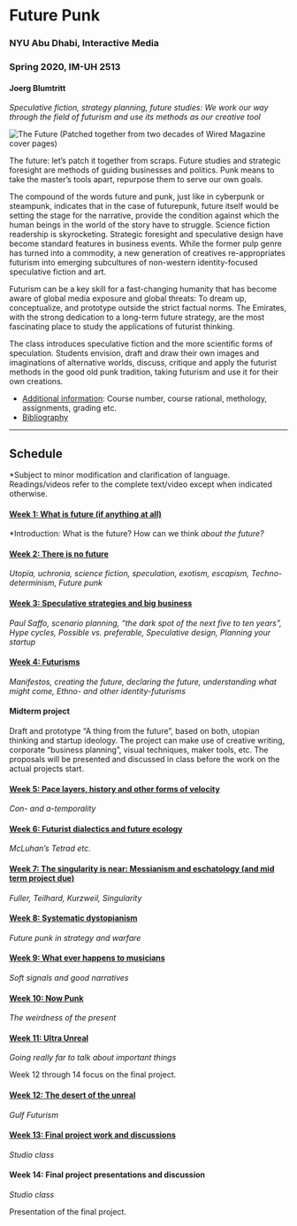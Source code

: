 # Future Punk
### NYU Abu Dhabi, Interactive Media
### Spring 2020, IM-UH 2513
#### Joerg Blumtritt

*Speculative fiction, strategy planning, future studies: We work our way through the field of futurism and use its methods as our creative tool*

![The Future (Patched together from two decades of Wired Magazine cover pages)](http://jbenno.net/wp-content/uploads/2019/11/Future.png)

The future: let’s patch it together from scraps. Future studies and strategic foresight are 
methods of guiding businesses and politics. Punk means to take the master’s tools apart, 
repurpose them to serve our own goals. 

The compound of the words future and punk, just like in cyberpunk or steampunk, indicates 
that in the case of futurepunk, future itself would be setting the stage for the narrative, provide 
the condition against which the human beings in the world of the story have to struggle.
Science fiction readership is skyrocketing. Strategic foresight and speculative design have 
become standard features in business events. While the former pulp genre has turned into a 
commodity, a new generation of creatives re-appropriates futurism into emerging subcultures 
of non-western identity-focused speculative fiction and art.

Futurism can be a key skill for a fast-changing humanity that has become aware of global 
media exposure and global threats: To dream up, conceptualize, and prototype outside the 
strict factual norms. The Emirates, with the strong dedication to a long-term future strategy, 
are the most fascinating place to study the applications of futurist thinking.

The class introduces speculative fiction and the more scientific forms of speculation. Students 
envision, draft and draw their own images and imaginations of alternative worlds, discuss, 
critique and apply the futurist methods in the good old punk tradition, taking futurism and use 
it for their own creations.

- [Additional information](Additional-Information.md): Course number, course rational, methology, assignments, grading etc.
- [Bibliography](Bibliography.md)

***

## Schedule
*Subject to minor modification and clarification of language. Readings/videos refer to the complete text/video except when indicated otherwise.

#### [Week 1: What is future (if anything at all)](01.md)
*Introduction: What is the future? How can we think *about the future?*

#### [Week 2: There is no future](02.md)
*Utopia, uchronia, science fiction, speculation, exotism, escapism, Techno-determinism, Future punk*

#### [Week 3: Speculative strategies and big business](03.md)
*Paul Saffo, scenario planning, “the dark spot of the next five to ten years”, Hype cycles, Possible vs. preferable, Speculative design, Planning your startup*

#### [Week 4: Futurisms](04.md)
*Manifestos, creating the future, declaring the future, understanding what might come, Ethno- and other identity-futurisms*

#### Midterm project
Draft and prototype “A thing from the future”, based on both, utopian thinking and startup ideology. The project can make use of creative writing, corporate “business planning”, visual techniques, maker tools, etc. The proposals will be presented and discussed in class before the work on the actual projects start.

#### [Week 5: Pace layers, history and other forms of velocity](05.md) 
*Con- and a-temporality*

#### [Week 6: Futurist dialectics and future ecology](06.md)
*McLuhan’s Tetrad etc.*

#### [Week 7: The singularity is near: Messianism and eschatology (and mid term project due)](07.md)
*Fuller, Teilhard, Kurzweil, Singularity*

#### [Week 8: Systematic dystopianism](08.md)
*Future punk in strategy and warfare*

#### [Week 9: What ever happens to musicians](09.md)
*Soft signals and good narratives*

#### [Week 10: Now Punk](10.md)
*The weirdness of the present*
 
#### [Week 11: Ultra Unreal](11.md)
*Going really far to talk about important things*

Week 12 through 14 focus on the final project.

#### [Week 12: The desert of the unreal](12.md)
*Gulf Futurism*

#### [Week 13: Final project work and discussions](13.md)
*Studio class*

#### Week 14: Final project presentations and discussion
*Studio class*

Presentation of the final project.
